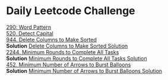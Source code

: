 # Daily Leetcode Challenge

[290: Word Pattern](src/main/resources/daily_leetcode_challenge/leetcode-day01-290-Word-Pattern.md) <br/>
[520. Detect Capital](src/main/resources/daily_leetcode_challenge/leetcode-day02-520-Detect-Capital.md) <br/>
[944. Delete Columns to Make Sorted](https://leetcode.com/problems/delete-columns-to-make-sorted/) <br/>
**Solution** [Delete Columns to Make Sorted Solution](src/main/java/daily_leetcode_challenge/DeleteColumnsToMakeSorted.java)  <br/>
[2244. Minimum Rounds to Complete All Tasks](https://leetcode.com/problems/minimum-rounds-to-complete-all-tasks/) <br/>
**Solution** [Minimum Rounds to Complete All Tasks Solution](src/main/java/daily_leetcode_challenge/MinimumRoundsToCompleteAllTasks.java)  <br/>
[452. Minimum Number of Arrows to Burst Balloons](https://leetcode.com/problems/minimum-number-of-arrows-to-burst-balloons/) <br/>
**Solution** [Minimum Number of Arrows to Burst Balloons Solution](src/main/java/daily_leetcode_challenge/MinimumArrowsToBurstBalloons.java)  <br/>